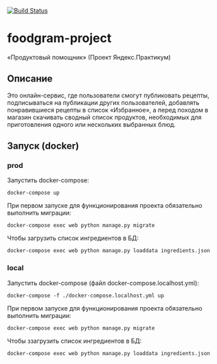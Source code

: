 [![Build Status](https://github.com/schetininl/foodgram-project/workflows/build/badge.svg)](https://github.com/schetininl/foodgram-project/actions) 
# foodgram-project
«Продуктовый помощник» (Проект Яндекс.Практикум)


## Описание

Это онлайн-сервис, где пользователи смогут публиковать рецепты, подписываться на публикации других пользователей, добавлять понравившиеся рецепты в список «Избранное», а перед походом в магазин скачивать сводный список продуктов, необходимых для приготовления одного или нескольких выбранных блюд.


## Запуск (docker)

### prod
Запустить docker-compose:

```docker-compose up```

При первом запуске для функционирования проекта обязательно выполнить миграции: 

```docker-compose exec web python manage.py migrate```

Чтобы загрузить список ингредиентов в БД:

```docker-compose exec web python manage.py loaddata ingredients.json```


### local

Запустить docker-compose (файл docker-compose.localhost.yml):

```docker-compose -f ./docker-compose.localhost.yml up```

При первом запуске для функционирования проекта обязательно выполнить миграции:

```docker-compose exec web python manage.py migrate```

Чтобы ззагрузить список ингредиентов в БД:

```docker-compose exec web python manage.py loaddata ingredients.json```
